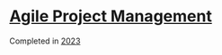 # [Agile Project Management](https://www.coursera.org/learn/agile-project-management)
Completed in [2023](https://www.coursera.org/account/accomplishments/verify/NMN88EYDN4F9)
